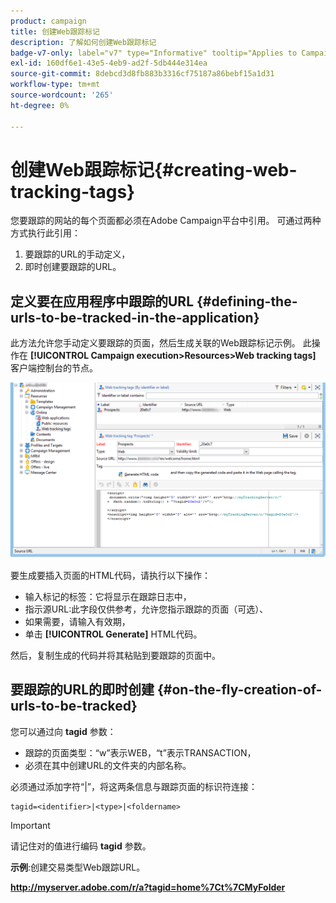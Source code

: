 ```yaml
---
product: campaign
title: 创建Web跟踪标记
description: 了解如何创建Web跟踪标记
badge-v7-only: label="v7" type="Informative" tooltip="Applies to Campaign Classic v7 only"
exl-id: 160df6e1-43e5-4eb9-ad2f-5db444e314ea
source-git-commit: 8debcd3d8fb883b3316cf75187a86bebf15a1d31
workflow-type: tm+mt
source-wordcount: '265'
ht-degree: 0%

---
```


# 创建Web跟踪标记{#creating-web-tracking-tags}

您要跟踪的网站的每个页面都必须在Adobe Campaign平台中引用。 可通过两种方式执行此引用：

1. 要跟踪的URL的手动定义，
1. 即时创建要跟踪的URL。

## 定义要在应用程序中跟踪的URL {#defining-the-urls-to-be-tracked-in-the-application}

此方法允许您手动定义要跟踪的页面，然后生成关联的Web跟踪标记示例。 此操作在 **[!UICONTROL Campaign execution>Resources>Web tracking tags]** 客户端控制台的节点。

![](assets/d_ncs_integration_webtracking_screen.png)

要生成要插入页面的HTML代码，请执行以下操作：

* 输入标记的标签：它将显示在跟踪日志中，
* 指示源URL:此字段仅供参考，允许您指示跟踪的页面（可选）、
* 如果需要，请输入有效期，
* 单击 **[!UICONTROL Generate]** HTML代码。

然后，复制生成的代码并将其粘贴到要跟踪的页面中。

## 要跟踪的URL的即时创建 {#on-the-fly-creation-of-urls-to-be-tracked}

您可以通过向 **tagid** 参数：

* 跟踪的页面类型：“w”表示WEB，“t”表示TRANSACTION，
* 必须在其中创建URL的文件夹的内部名称。

必须通过添加字符“|”，将这两条信息与跟踪页面的标识符连接：

```
tagid=<identifier>|<type>|<foldername>
```

>[!IMPORTANT]
>
>请记住对的值进行编码 **tagid** 参数。

**示例**:创建交易类型Web跟踪URL。

**http://myserver.adobe.com/r/a?tagid=home%7Ct%7CMyFolder**
